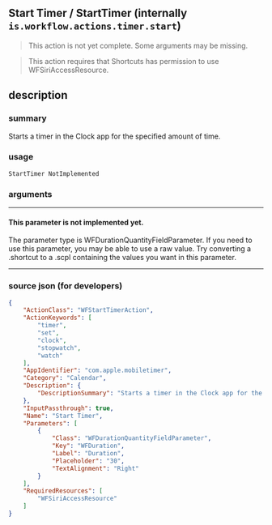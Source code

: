 
## Start Timer / StartTimer (internally `is.workflow.actions.timer.start`)

> This action is not yet complete. Some arguments may be missing.

> This action requires that Shortcuts has permission to use WFSiriAccessResource.


## description

### summary

Starts a timer in the Clock app for the specified amount of time.


### usage
```
StartTimer NotImplemented
```

### arguments

---

#### This parameter is not implemented yet.

The parameter type is WFDurationQuantityFieldParameter. If you need to use this parameter, you may
be able to use a raw value. Try converting a .shortcut to a .scpl containing
the values you want in this parameter.

---

### source json (for developers)

```json
{
	"ActionClass": "WFStartTimerAction",
	"ActionKeywords": [
		"timer",
		"set",
		"clock",
		"stopwatch",
		"watch"
	],
	"AppIdentifier": "com.apple.mobiletimer",
	"Category": "Calendar",
	"Description": {
		"DescriptionSummary": "Starts a timer in the Clock app for the specified amount of time."
	},
	"InputPassthrough": true,
	"Name": "Start Timer",
	"Parameters": [
		{
			"Class": "WFDurationQuantityFieldParameter",
			"Key": "WFDuration",
			"Label": "Duration",
			"Placeholder": "30",
			"TextAlignment": "Right"
		}
	],
	"RequiredResources": [
		"WFSiriAccessResource"
	]
}
```
